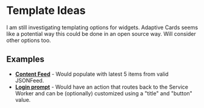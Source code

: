# Template Ideas

I am still investigating templating options for widgets. Adaptive Cards seems like a potential way this could be done in an open source way. Will consider other options too.

## Examples

* [**Content Feed**](/templates/login.ac.json) - Would populate with latest 5 items from valid JSONFeed.
* [**Login prompt**](/templates/login.ac.json) - Would have an action that routes back to the Service Worker and can be (optionally) customized using a "title" and "button" value.